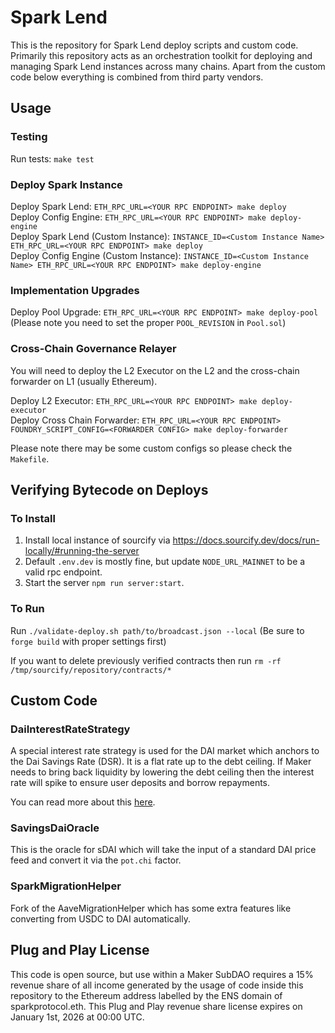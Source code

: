# Spark Lend

This is the repository for Spark Lend deploy scripts and custom code. Primarily this repository acts as an orchestration toolkit for deploying and managing Spark Lend instances across many chains. Apart from the custom code below everything is combined from third party vendors.

## Usage

### Testing

Run tests: `make test`  

### Deploy Spark Instance

Deploy Spark Lend: `ETH_RPC_URL=<YOUR RPC ENDPOINT> make deploy`  
Deploy Config Engine: `ETH_RPC_URL=<YOUR RPC ENDPOINT> make deploy-engine`  
Deploy Spark Lend (Custom Instance): `INSTANCE_ID=<Custom Instance Name> ETH_RPC_URL=<YOUR RPC ENDPOINT> make deploy`  
Deploy Config Engine (Custom Instance): `INSTANCE_ID=<Custom Instance Name> ETH_RPC_URL=<YOUR RPC ENDPOINT> make deploy-engine`  

### Implementation Upgrades

Deploy Pool Upgrade: `ETH_RPC_URL=<YOUR RPC ENDPOINT> make deploy-pool` (Please note you need to set the proper `POOL_REVISION` in `Pool.sol`)  

### Cross-Chain Governance Relayer

You will need to deploy the L2 Executor on the L2 and the cross-chain forwarder on L1 (usually Ethereum).

Deploy L2 Executor: `ETH_RPC_URL=<YOUR RPC ENDPOINT> make deploy-executor`  
Deploy Cross Chain Forwarder: `ETH_RPC_URL=<YOUR RPC ENDPOINT> FOUNDRY_SCRIPT_CONFIG=<FORWARDER CONFIG> make deploy-forwarder`  

Please note there may be some custom configs so please check the `Makefile`.

## Verifying Bytecode on Deploys

### To Install

1. Install local instance of sourcify via https://docs.sourcify.dev/docs/run-locally/#running-the-server
2. Default `.env.dev` is mostly fine, but update `NODE_URL_MAINNET` to be a valid rpc endpoint.
3. Start the server `npm run server:start`.

### To Run

Run `./validate-deploy.sh path/to/broadcast.json --local` (Be sure to `forge build` with proper settings first)

If you want to delete previously verified contracts then run `rm -rf /tmp/sourcify/repository/contracts/*`

## Custom Code

### DaiInterestRateStrategy

A special interest rate strategy is used for the DAI market which anchors to the Dai Savings Rate (DSR). It is a flat rate up to the debt ceiling. If Maker needs to bring back liquidity by lowering the debt ceiling then the interest rate will spike to ensure user deposits and borrow repayments.

You can read more about this [here](https://forum.makerdao.com/t/mip116-d3m-to-spark-lend/19732#mip116c3-debt-ceiling-fee-structure-10).

### SavingsDaiOracle

This is the oracle for sDAI which will take the input of a standard DAI price feed and convert it via the `pot.chi` factor.

### SparkMigrationHelper

Fork of the AaveMigrationHelper which has some extra features like converting from USDC to DAI automatically.

## Plug and Play License

This code is open source, but use within a Maker SubDAO requires a 15% revenue share of all income generated by the usage of code inside this repository to the Ethereum address labelled by the ENS domain of sparkprotocol.eth. This Plug and Play revenue share license expires on January 1st, 2026 at 00:00 UTC.
